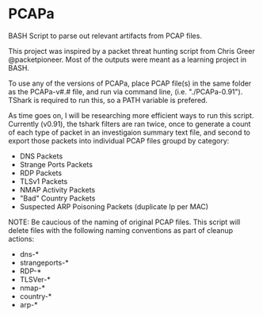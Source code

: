 # PCAPa
BASH Script to parse out relevant artifacts from PCAP files.

This project was inspired by a packet threat hunting script from Chris Greer @packetpioneer. Most of the outputs were meant as a
learning project in BASH.

To use any of the versions of PCAPa, place PCAP file(s) in the same folder as the PCAPa-v#.# file, and run via command line,
(i.e. "./PCAPa-0.91"). TShark is required to run this, so a PATH variable is prefered.

As time goes on, I will be researching more efficient ways to run this script. Currently (v0.91), the tshark filters are ran twice,
once to generate a count of each type of packet in an investigaion summary text file, and second to export those packets into
individual PCAP files groupd by category:

- DNS Packets
- Strange Ports Packets
- RDP Packets
- TLSv1 Packets
- NMAP Activity Packets
- "Bad" Country Packets
- Suspected ARP Poisoning Packets (duplicate Ip per MAC)

NOTE: Be caucious of the naming of original PCAP files. This script will delete files with the following naming conventions as part of cleanup actions:
- dns-*
- strangeports-*
- RDP-*
- TLSVer-*
- nmap-*
- country-*
- arp-*
